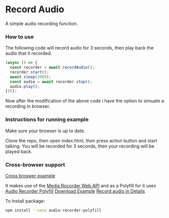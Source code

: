 # Record Audio

A simple audio recording function.

### How to use

The following code will record audio for 3 seconds, then play back the audio that it recorded.

```javascript
(async () => {
  const recorder = await recordAudio();
  recorder.start();
  await sleep(3000);
  const audio = await recorder.stop();
  audio.play();
})();
```
Now after the modification of the above code i have the option to simuate a recording in browser.

### Instructions for running example

Make sure your browser is up to date.

Clone the repo, then open index.html, then press action button and start talking. You will be recorded for 3 seconds, then your recording will be played back.

### Cross-browser support

[Cross broswer example](https://ai.github.io/audio-recorder-polyfill/)

It makes use of the [Media Rocorder Web API](https://ai.github.io/audio-recorder-polyfill/api/MediaRecorder.html) and as a Polyfill for it uses [Audio Recorder Polyfill](https://github.com/ai/audio-recorder-polyfill)
[Download Example](https://webaudiodemos.appspot.com/AudioRecorder/index.html#)
[Record audio in Details](https://air.ghost.io/recording-to-an-audio-file-using-html5-and-js/)

To Install package:
```sh
npm install --save audio-recorder-polyfill
```
